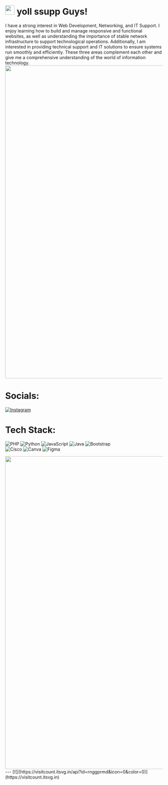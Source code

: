 # <img src="https://user-images.githubusercontent.com/74038190/226127923-0e8b7792-7b3c-462b-951b-63c96ba1a5af.gif" width="30"> yoll ssupp Guys!
I have a strong interest in Web Development, Networking, and IT Support. I enjoy learning how to build and manage responsive and functional websites, as well as understanding the importance of stable network infrastructure to support technological operations. Additionally, I am interested in providing technical support and IT solutions to ensure systems run smoothly and efficiently. These three areas complement each other and give me a comprehensive understanding of the world of information technology.
<img src="https://user-images.githubusercontent.com/74038190/212284100-561aa473-3905-4a80-b561-0d28506553ee.gif" width="1000">
# Socials:
[![Instagram](https://img.shields.io/badge/Instagram-%23E4405F.svg?logo=Instagram&logoColor=white)](https://instagram.com/ranggaapramudya) 

# Tech Stack:
![PHP](https://img.shields.io/badge/php-%23777BB4.svg?style=for-the-badge&logo=php&logoColor=white) ![Python](https://img.shields.io/badge/python-3670A0?style=for-the-badge&logo=python&logoColor=ffdd54) 
![JavaScript](https://img.shields.io/badge/javascript-%23323330.svg?style=for-the-badge&logo=javascript&logoColor=%23F7DF1E) 
![Java](https://img.shields.io/badge/java-%23ED8B00.svg?style=for-the-badge&logo=openjdk&logoColor=white) 
![Bootstrap](https://img.shields.io/badge/bootstrap-%238511FA.svg?style=for-the-badge&logo=bootstrap&logoColor=white) <br>
![Cisco](https://img.shields.io/badge/cisco-%23049fd9.svg?style=for-the-badge&logo=cisco&logoColor=black) 
![Canva](https://img.shields.io/badge/Canva-%2300C4CC.svg?style=for-the-badge&logo=Canva&logoColor=white) 
![Figma](https://img.shields.io/badge/figma-%23F24E1E.svg?style=for-the-badge&logo=figma&logoColor=white)

<img src="https://user-images.githubusercontent.com/74038190/212747107-5b654ba5-31c6-4366-b42b-51b822e9bc52.gif" width="1000">
---
[![](https://visitcount.itsvg.in/api?id=rnggprmd&icon=0&color=0)](https://visitcount.itsvg.in)

<!-- Proudly created with GPRM ( https://gprm.itsvg.in ) -->
